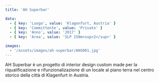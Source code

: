 ```yaml
---
title: 'AH Superbar'

data:
  - { key: 'Luogo', value: 'Klagenfurt, Austria' }
  - { key: 'Committente', value: 'Privato' }
  - { key: 'Anno', value: '2017' }
  - { key: 'Area', value: 'SLP 150m<sup>2</sup>' }

images:
  - '/assets/images/ah-superbar/AHS001.jpg'
---
```


AH Superbar è un progetto di interior design custom made per la riqualificazione e
rifunzionalizazione di un locale al piano terra nel centro storico della città di Klagenfurt in
Austria.

